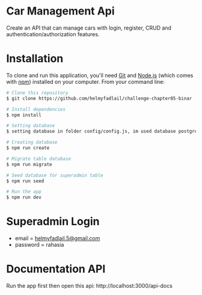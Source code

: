 # Car Management Api

Create an API that can manage cars with login, register, CRUD and authentication/authorization features.

# Installation

To clone and run this application, you'll need [Git](https://git-scm.com) and [Node.js](https://nodejs.org/en/download/) (which comes with [npm](http://npmjs.com)) installed on your computer. From your command line:

```bash
# Clone this repository
$ git clone https://github.com/helmyfadlail/challenge-chapter05-binar

# Install dependencies
$ npm install

# Setting database
$ setting database in folder config/config.js, im used database postgresql

# Creating database
$ npm run create

# Migrate table database
$ npm run migrate

# Seed database for superadmin table
$ npm run seed

# Run the app
$ npm run dev
```

# Superadmin Login

- email = helmyfadlail.5@gmail.com
- password = rahasia

# Documentation API

Run the app first then open this api: http://localhost:3000/api-docs
